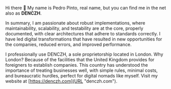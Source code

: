 Hi there 👋 My name is Pedro Pinto, real name, but you can find me in the net also as **DENCZH**.

In summary, I am passionate about robust implementations, where maintainability, scalability, and testability are at the core, properly documented, with clear architectures that adhere to standards correctly. I have led digital transformations that have resulted in new opportunities for the companies, reduced errors, and improved performance.

I professionally use DENCZH, a sole proprietorship located in London. Why London? Because of the facilities that the United Kingdom provides for foreigners to establish companies. This country has understood the importance of treating businesses well, with simple rules, minimal costs, and bureaucratic hurdles, perfect for digital nomads like myself. Visit my website at [https://denczh.com](URL "denczh.com").
